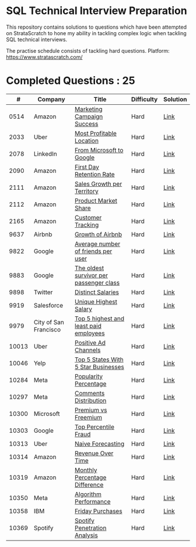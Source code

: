 # SQL Technical Interview Preparation

This repository contains solutions to questions which have been attempted on StrataScratch to hone my ability in tackling complex logic when tackling SQL technical interviews.

The practise schedule consists of tackling hard questions.
Platform: https://www.stratascratch.com/
# Completed Questions : 25

|  #  | Company |Title | Difficulty | Solution |   
| ----- | ------------- | ------------- | ------------- | ------------- |  
| 0514  | Amazon | [Marketing Campaign Success](https://platform.stratascratch.com/coding/514-marketing-campaign-success-advanced?code_type=3) | Hard | [Link](sql/514) |
| 2033 | Uber | [Most Profitable Location](https://platform.stratascratch.com/coding/2033-find-the-most-profitable-location?code_type=3) | Hard | [Link](sql/2033) |
| 2078 | LinkedIn | [From Microsoft to Google](https://platform.stratascratch.com/coding/2078-from-microsoft-to-google?code_type=3) | Hard | [Link](sql/2078) |
| 2090 | Amazon | [First Day Retention Rate](https://platform.stratascratch.com/coding/2090-first-day-retention-rate?code_type=3)  | Hard | [Link](sql/2090) |
| 2111 | Amazon | [Sales Growth per Territory](https://platform.stratascratch.com/coding/2111-sales-growth-per-territory?code_type=3) | Hard | [Link](sql/2111) |
| 2112 | Amazon | [Product Market Share](https://platform.stratascratch.com/coding/2112-product-market-share?code_type=3) | Hard | [Link](sql/2112) |
| 2165 | Amazon | [Customer Tracking](https://platform.stratascratch.com/coding/2136-customer-tracking?code_type=3) | Hard | [Link](sql/2165) |
| 9637 | Airbnb | [Growth of Airbnb](https://platform.stratascratch.com/coding/9637-growth-of-airbnb?code_type=3) | Hard | [Link](sql/9637) |
| 9822 | Google | [Average number of friends per user](https://platform.stratascratch.com/coding/9822-find-the-average-number-of-friends-a-user-has?code_type=3) | Hard | [Link](sql/9822) 
| 9883 | Google | [The oldest survivor per passenger class](https://platform.stratascratch.com/coding/9883-find-the-oldest-survivor-per-passenger-class?code_type=3) | Hard | [Link](sql/9883) |
| 9898 | Twitter | [Distinct Salaries](https://platform.stratascratch.com/coding/9898-unique-salaries?code_type=3) | Hard | [Link](sql/9898) |
| 9919 | Salesforce | [Unique Highest Salary](https://platform.stratascratch.com/coding/9919-unique-highest-salary?code_type=3) | Hard | [Link](sql/9919) |
| 9979 | City of San Francisco | [Top 5 highest and least paid employees](https://platform.stratascratch.com/coding/9979-find-the-top-5-highest-paid-and-top-5-least-paid-employees-in-2012?code_type=3) | Hard | [Link](sql/9979) |
| 10013 | Uber | [Positive Ad Channels](https://platform.stratascratch.com/coding/10013-positive-ad-channels?code_type=3) | Hard | [Link](sql/10013) |
| 10046 | Yelp | [Top 5 States With 5 Star Businesses](https://platform.stratascratch.com/coding/10046-top-5-states-with-5-star-businesses?code_type=3)| Hard | [Link](sql/10046) |
| 10284 | Meta | [Popularity Percentage](https://platform.stratascratch.com/coding/10284-popularity-percentage?code_type=3) | Hard | [Link](sql/10284) |
| 10297 | Meta | [Comments Distribution](https://platform.stratascratch.com/coding/10297-comments-distribution?code_type=3) | Hard | [Link](sql/10297) |
| 10300 | Microsoft  | [Premium vs Freemium](https://platform.stratascratch.com/coding/10300-premium-vs-freemium?code_type=3) | Hard | [Link](sql/10300) |
| 10303  | Google | [Top Percentile Fraud](https://platform.stratascratch.com/coding/10303-top-percentile-fraud?code_type=3)  | Hard | [Link](sql/10303) |
| 10313 | Uber | [Naive Forecasting](https://platform.stratascratch.com/coding/10313-naive-forecasting?code_type=3) | Hard | [Link](sql/10313) |
| 10314 | Amazon | [Revenue Over Time](https://platform.stratascratch.com/coding/10314-revenue-over-time?code_type=3) | Hard | [Link](sql/10314) |
| 10319 | Amazon | [Monthly Percentage Difference](https://platform.stratascratch.com/coding/10319-monthly-percentage-difference?code_type=3) | Hard | [Link](sql/10319) |
| 10350 | Meta | [Algorithm Performance](https://platform.stratascratch.com/coding/10350-algorithm-performance?code_type=3) | Hard | [Link](sql/10350) |
| 10358 | IBM | [Friday Purchases](https://platform.stratascratch.com/coding/10358-friday-purchases?code_type=3) | Hard | [Link](sql/10358) |
| 10369 | Spotify | [Spotify Penetration Analysis](https://platform.stratascratch.com/coding/10369-spotify-penetration-analysis?code_type=3)  | Hard | [Link](sql/10369) |

















